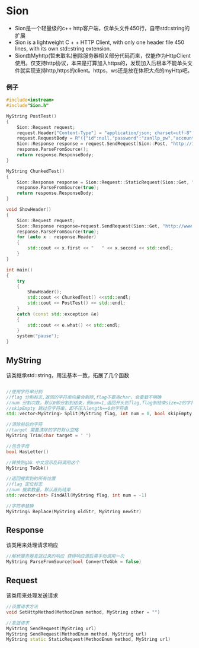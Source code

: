 # Sion
* Sion是一个轻量级的c++ http客户端，仅单头文件450行，自带std::string的扩展
* Sion is a lightweight C + + HTTP Client, with only one header file 450 lines, with its own std::string extension. 
* Sion由Myhttp(暂未取名)删除服务器相关部分代码而来，仅能作为HttpClient使用。仅支持http协议，本来是打算加入https的，发现加入后根本不能单头文件就实现支持http,https的client。https，ws还是放在体积大点的myHttp吧。
### 例子
~~~cpp
#include<iostream>
#include"Sion.h"

MyString PostTest()
{
	Sion::Request request;
	request.Header["Content-Type"] = "application/json; charset=utf-8";
	request.RequestBody = R"({"id":null,"password":"zanllp_pw","account":"zanllp"})";
	Sion::Response response = request.SendRequest(Sion::Post, "http://127.0.0.1:5000/api/auth");
	response.ParseFromSource();
	return response.ResponseBody;
}

MyString ChunkedTest()
{
	Sion::Response response = Sion::Request::StaticRequest(Sion::Get, "http://zanllp.cn");
	response.ParseFromSource(true);
	return response.ResponseBody;
}

void ShowHeader()
{
	Sion::Request request;
	Sion::Response response=request.SendRequest(Sion::Get, "http://www.baidu.com");
	response.ParseFromSource(true);
	for (auto x : response.Header)
	{
		std::cout << x.first << "   " << x.second << std::endl;
	}
}

int main()
{
	try
	{
		ShowHeader();
		std::cout << ChunkedTest() <<std::endl;
		std::cout << PostTest() << std::endl;
	}
	catch (const std::exception &e)
	{
		std::cout << e.what() << std::endl;
	}
	system("pause");
}
~~~
## MyString
该类继承std::string，用法基本一致，拓展了几个函数

~~~cpp

//使用字符串分割
//flag 分割标志,返回的字符串向量会剔除,flag不要用char，会重载不明确
//num 分割次数，默认0即分割到结束，例num=1,返回开头到flag,flag到结束size=2的字符串向量
//skipEmpty 跳过空字符串，即不压入length==0的字符串
std::vector<MyString> Split(MyString flag, int num = 0, bool skipEmpty = true)

//清除前后的字符
//target 需要清除的字符默认空格
MyString Trim(char target = ' ')

//包含字母
bool HasLetter()

//转换到gbk 中文显示乱码调用这个
MyString ToGbk()

//返回搜索到的所有位置
//flag 定位标志
//num 搜索数量，默认直到结束
std::vector<int> FindAll(MyString flag, int num = -1)

//字符串替换
MyString& Replace(MyString oldStr, MyString newStr)
~~~

## Response
该类用来处理请求响应
~~~cpp
//解析服务器发送过来的响应 获得响应源后需手动调用一次
MyString ParseFromSource(bool ConvertToGbk = false)
~~~
## Request
该类用来处理发送请求
~~~cpp
//设置请求方法 
void SetHttpMethod(MethodEnum method, MyString other = "")

//发送请求
MyString SendRequest(MyString url)
MyString SendRequest(MethodEnum method, MyString url)
MyString static StaticRequest(MethodEnum method, MyString url)
~~~
